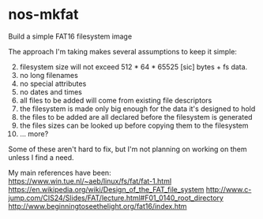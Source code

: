 # nos-mkfat
Build a simple FAT16 filesystem image

The approach I'm taking makes several assumptions to keep it simple:

2.  filesystem size will not exceed 512 * 64 * 65525 [sic] bytes + fs data.
3.  no long filenames
4.  no special attributes
5.  no dates and times
6.  all files to be added will come from existing file descriptors
7.  the filesystem is made only big enough for the data it's designed to hold
8.  the files to be added are all declared before the filesystem is generated
9.  the files sizes can be looked up before copying them to the filesystem
10.  ... more?

Some of these aren't hard to fix, but I'm not planning on working on them unless I find a need.

My main references have been:
https://www.win.tue.nl/~aeb/linux/fs/fat/fat-1.html
https://en.wikipedia.org/wiki/Design_of_the_FAT_file_system
http://www.c-jump.com/CIS24/Slides/FAT/lecture.html#F01_0140_root_directory
http://www.beginningtoseethelight.org/fat16/index.htm

